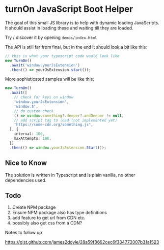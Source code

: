 # turnOn JavaScript Boot Helper

The goal of this small JS library is to help with dynamic loading JavaScripts. It should assist in loading these and waiting till they are loaded. 

Try / discover it by opening `demos/index.html`

The API is still far from final, but in the end it should look a bit like this:

```js
// this is what your typescript code would look like
new TurnOn()
  .await('window.yourJsExtension')
  .then(() => yourJsExtension.start());
```

More sophisticated samples will be like this:

```typescript
new TurnOn()
  .await([
    // check for keys on window
    'window.yourJsExtension',
    'window.$',
    // do custom check
    () => window.something?.deeper?.andDeeper != null,
    // add script tag to load (not implemented yet)
    'https://some-cdn.org/something.js",
  ], {
    interval: 100,
    maxAttempts: 100,
  })
  .then(() => window.yourJsExtension.Start());
```

## Nice to Know

The solution is written in Typescript and is plain vanilla, no other dependencies used. 

## Todo

1. Create NPM package
1. Ensure NPM package also has type definitions
1. add feature to get url from CDN etc.
1. possibly also get css from a CDN?

Notes to follow up

https://gist.github.com/james2doyle/28a59f8692cec6f334773007b31a1523